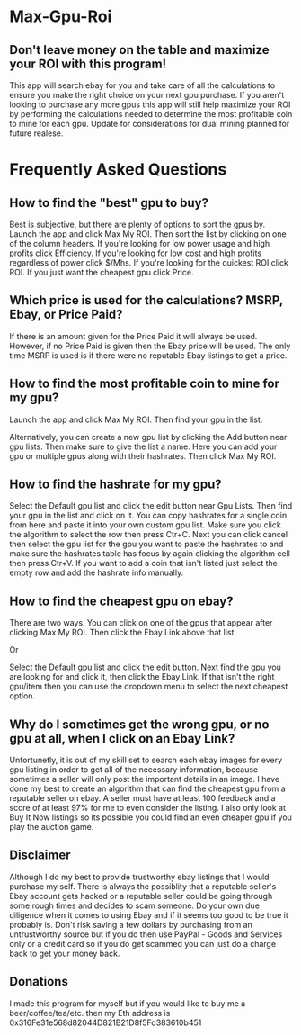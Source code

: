 # Max-Gpu-Roi

## Don't leave money on the table and maximize your ROI with this program!

This app will search ebay for you and take care of all the calculations to ensure you make the right choice on your next gpu purchase.
If you aren't looking to purchase any more gpus this app will still help maximize your ROI by performing the calculations needed to determine the most profitable coin to mine for each gpu.
Update for considerations for dual mining planned for future realese.

# Frequently Asked Questions

## How to find the "best" gpu to buy?

Best is subjective, but there are plenty of options to sort the gpus by.
Launch the app and click Max My ROI.
Then sort the list by clicking on one of the column headers.
If you're looking for low power usage and high profits click Efficiency.
If you're looking for low cost and high profits regardless of power click $/Mhs.
If you're looking for the quickest ROI click ROI.
If you just want the cheapest gpu click Price.

## Which price is used for the calculations? MSRP, Ebay, or Price Paid?

If there is an amount given for the Price Paid it will always be used. However, if no Price Paid is given then the Ebay price will be used. The only time MSRP is used is if there were no reputable Ebay listings to get a price.


## How to find the most profitable coin to mine for my gpu?

Launch the app and click Max My ROI. Then find your gpu in the list.

Alternatively, you can create a new gpu list by clicking the Add button near gpu lists. 
Then make sure to give the list a name.
Here you can add your gpu or multiple gpus along with their hashrates.
Then click Max My ROI.

## How to find the hashrate for my gpu?

Select the Default gpu list and click the edit button near Gpu Lists. Then find your gpu in the list and click on it.
You can copy hashrates for a single coin from here and paste it into your own custom gpu list. Make sure you click the algorithm to select the row then press Ctr+C.
Next you can click cancel then select the gpu list for the gpu you want to paste the hashrates to and make sure the hashrates table has focus by again clicking the algorithm cell then press Ctr+V. If you want to add a coin that isn't listed just select the empty row and add the hashrate info manually.

## How to find the cheapest gpu on ebay?

There are two ways. You can click on one of the gpus that appear after clicking Max My ROI. Then click the Ebay Link above that list.

Or

Select the Default gpu list and click the edit button. Next find the gpu you are looking for and click it, then click the Ebay Link. If that isn't the right gpu/item then you can use the dropdown menu to select the next cheapest option.

## Why do I sometimes get the wrong gpu, or no gpu at all, when I click on an Ebay Link?

Unfortunetly, it is out of my skill set to search each ebay images for every gpu listing in order to get all of the necessary information, because sometimes a seller will only post the important details in an image.
I have done my best to create an algorithm that can find the cheapest gpu from a reputable seller on ebay.
A seller must have at least 100 feedback and a score of at least 97% for me to even consider the listing.
I also only look at Buy It Now listings so its possible you could find an even cheaper gpu if you play the auction game.


## Disclaimer

Although I do my best to provide trustworthy ebay listings that I would purchase my self. There is always the possiblity that a reputable seller's Ebay account gets hacked or a reputable seller could be going through some rough times and decides to scam someone. Do your own due diligence when it comes to using Ebay and if it seems too good to be true it probably is. Don't risk saving a few dollars by purchasing from an untrustworthy source but if you do then use PayPal - Goods and Services only or a credit card so if you do get scammed you can just do a charge back to get your money back.

## Donations

I made this program for myself but if you would like to buy me a beer/coffee/tea/etc. then my Eth address is 0x316Fe31e568d82044D821B21D8f5Fd383610b451
